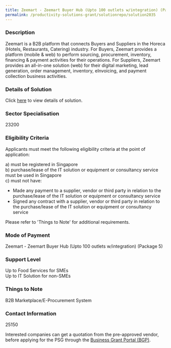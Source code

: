 ```yaml
---
title: Zeemart - Zeemart Buyer Hub (Upto 100 outlets w/integration) (Package 5)
permalink: /productivity-solutions-grant/solutionrepo/solution2035
---
```


### Description

Zeemart is a B2B platform that connects Buyers and Suppliers in the Horeca (Hotels, Restaurants, Catering) industry.  For Buyers, Zeemart provides a platform (mobile & web) to perform sourcing, procurement, inventory, financing & payment activities for their operations. For Suppliers, Zeemart provides an all-in-one solution (web) for their digital marketing, lead generation, order management, inventory, eInvoicing, and payment collection business activities.

### Details of Solution

Click <a href='Zeemart Pte Ltd' target='_blank' rel='noopener'>here</a> to view details of solution.

### Sector Specialisation

 23200 

### Eligibility Criteria

Applicants must meet the following eligibility criteria at the point of application:

a) must be registered in Singapore <br>
b) purchase/lease of the IT solution or equipment or consultancy service must be used in Singapore <br>
c) must not have:
- Made any payment to a supplier, vendor or third party in relation to the purchase/lease of the IT solution or equipment or consultancy service
- Signed any contract with a supplier, vendor or third party in relation to the purchase/lease of the IT solution or equipment or consultancy service

Please refer to 'Things to Note' for additional requirements.

### Mode of Payment
Zeemart - Zeemart Buyer Hub (Upto 100 outlets w/integration) (Package 5)

### Support Level
Up to Food Services for SMEs <br>
Up to IT Solution for non-SMEs

### Things to Note
B2B Marketplace/E-Procurement System

### Contact Information
25150

Interested companies can get a quotation from the pre-approved vendor, before applying for the PSG through the <a target='_blank' rel='noopener' href='https://www.businessgrants.gov.sg/'>Business Grant Portal (BGP)</a>.

